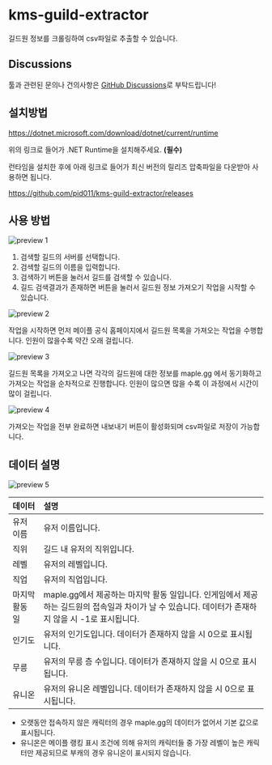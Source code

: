 # kms-guild-extractor

길드원 정보를 크롤링하여 csv파일로 추출할 수 있습니다.

## Discussions
툴과 관련된 문의나 건의사항은 [GitHub Discussions](https://github.com/pid011/kms-guild-extractor/discussions)로 부탁드립니다!

## 설치방법

<https://dotnet.microsoft.com/download/dotnet/current/runtime>

위의 링크로 들어가 .NET Runtime을 설치해주세요. **(필수)**

런타임을 설치한 후에 아래 링크로 들어가 최신 버전의 릴리즈 압축파일을 다운받아 사용하면 됩니다.

<https://github.com/pid011/kms-guild-extractor/releases>

## 사용 방법

![preview 1](./docs/images/preview1.png)

1. 검색할 길드의 서버를 선택합니다.
2. 검색할 길드의 이름을 입력합니다.
3. 검색하기 버튼을 눌러서 길드를 검색할 수 있습니다.
4. 길드 검색결과가 존재하면 버튼을 눌러서 길드원 정보 가져오기 작업을 시작할 수 있습니다.

![preview 2](./docs/images/preview2.png)

작업을 시작하면 먼저 메이플 공식 홈페이지에서 길드원 목록을 가져오는 작업을 수행합니다. 인원이 많을수록 약간 오래 걸립니다.

![preview 3](./docs/images/preview3.png)

길드원 목록을 가져오고 나면 각각의 길드원에 대한 정보를 maple.gg 에서 동기화하고 가져오는 작업을 순차적으로 진행합니다. 인원이 많으면 많을 수록 이 과정에서 시간이 많이 걸립니다.

![preview 4](./docs/images/preview4.png)

가져오는 작업을 전부 완료하면 내보내기 버튼이 활성화되며 csv파일로 저장이 가능합니다.

## 데이터 설명

![preview 5](./docs/images/preview5.png)

| 데이터         | 설명                                                                                                                                                |
| :------------- | :-------------------------------------------------------------------------------------------------------------------------------------------------- |
| 유저 이름      | 유저 이름입니다.                                                                                                                                    |
| 직위           | 길드 내 유저의 직위입니다.                                                                                                                          |
| 레벨           | 유저의 레벨입니다.                                                                                                                                  |
| 직업           | 유저의 직업입니다.                                                                                                                                  |
| 마지막 활동 일 | maple.gg에서 제공하는 마지막 활동 일입니다. 인게임에서 제공하는 길드원의 접속일과 차이가 날 수 있습니다. 데이터가 존재하지 않을 시 -1로 표시됩니다. |
| 인기도         | 유저의 인기도입니다. 데이터가 존재하지 않을 시 0으로 표시됩니다.                                                                                    |
| 무릉           | 유저의 무릉 층 수입니다. 데이터가 존재하지 않을 시 0으로 표시됩니다.                                                                                |
| 유니온         | 유저의 유니온 레벨입니다. 데이터가 존재하지 않을 시 0으로 표시됩니다.                                                                               |

- 오랫동안 접속하지 않은 캐릭터의 경우 maple.gg의 데이터가 없어서 기본 값으로 표시됩니다.
- 유니온은 메이플 랭킹 표시 조건에 의해 유저의 캐릭터들 중 가장 레벨이 높은 캐릭터만 제공되므로 부캐의 경우 유니온이 표시되지 않습니다.
